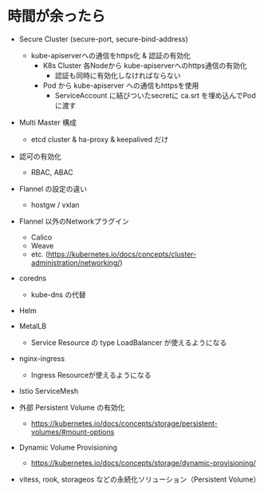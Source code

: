 # 時間が余ったら

* Secure Cluster (secure-port, secure-bind-address)
    * kube-apiserverへの通信をhttps化 & 認証の有効化
        * K8s Cluster 各Nodeから kube-apiserverへのhttps通信の有効化
            * 認証も同時に有効化しなければならない
        * Pod から kube-apiserver への通信もhttpsを使用
            * ServiceAccount に結びついたsecretに ca.srt を埋め込んでPodに渡す
* Multi Master 構成
    * etcd cluster & ha-proxy & keepalived だけ
* 認可の有効化
    * RBAC, ABAC
* Flannel の設定の違い
    * hostgw / vxlan
* Flannel 以外のNetworkプラグイン
    * Calico
    * Weave
    * etc. (https://kubernetes.io/docs/concepts/cluster-administration/networking/)

* coredns
    * kube-dns の代替
* Helm
* MetalLB
    * Service Resource の type LoadBalancer が使えるようになる
* nginx-ingress
    * Ingress Resourceが使えるようになる
* Istio ServiceMesh

* 外部 Persistent Volume の有効化
    * https://kubernetes.io/docs/concepts/storage/persistent-volumes/#mount-options
* Dynamic Volume Provisioning
    * https://kubernetes.io/docs/concepts/storage/dynamic-provisioning/
* vitess, rook, storageos などの永続化ソリューション（Persistent Volume）
